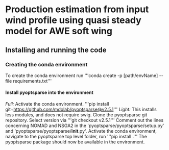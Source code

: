 # Production estimation from input wind profile using quasi steady model for AWE soft wing


## Installing and running the code
### Creating the conda environment
To create the conda environment run
'''conda create -p [path/envName] --file requirements.txt'''

#### Install pyoptsparse into the environment
*Full:*
Activate the conda environment.
'''pip install git+https://github.com/mdolab/pyoptsparse@v2.5.1'''
*Light:*
This installs less modules, and does not require swig.
Clone the pyoptsparse git repository. 
Select version via 
'''git checkout v2.5.1'''
Comment out the lines concerning NOMAD and NSGA2 in the 'pyoptsparse/pyoptsparse/setup.py' and 
'pyoptsparse/pyoptsparse/__init__.py'.
Activate the conda environment, navigate to the pyoptsparse top level folder, run
'''pip install .'''
The pyoptsparse package should now be available in the environment. 
